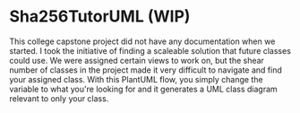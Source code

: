 # Sha256TutorUML (WIP)
This college capstone project did not have any documentation when we started. I took the initiative of finding a scaleable solution that future classes could use. We were assigned certain views to work on, but the shear number of classes in the project made it very difficult to navigate and find your assigned class. With this PlantUML flow, you simply change the variable to what you're looking for and it generates a UML class diagram relevant to only your class.
